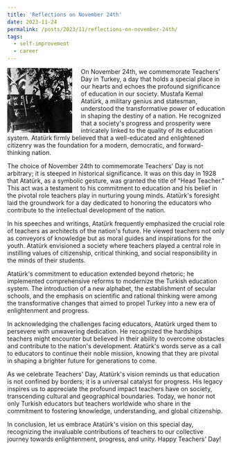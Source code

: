 ```yaml
---
title: 'Reflections on November 24th'
date: 2023-11-24
permalink: /posts/2023/11/reflections-on-november-24th/
tags:
  - self-improvement
  - career
---
```


<img width="150" alt="24 november" src="/images/posts/reflections-on-november-24th.jpg" style="float: left; margin-right: 20px;" /> On November 24th, we commemorate Teachers' Day in Turkey, a day that holds a special place in our hearts and echoes the profound significance of education in our society. Mustafa Kemal Atatürk, a military genius and statesman, understood the transformative power of education in shaping the destiny of a nation. He recognized that a society's progress and prosperity were intricately linked to the quality of its education system. Atatürk firmly believed that a well-educated and enlightened citizenry was the foundation for a modern, democratic, and forward-thinking nation.

The choice of November 24th to commemorate Teachers' Day is not arbitrary; it is steeped in historical significance. It was on this day in 1928 that Atatürk, as a symbolic gesture, was granted the title of "Head Teacher." This act was a testament to his commitment to education and his belief in the pivotal role teachers play in nurturing young minds. Atatürk's foresight laid the groundwork for a day dedicated to honoring the educators who contribute to the intellectual development of the nation.

In his speeches and writings, Atatürk frequently emphasized the crucial role of teachers as architects of the nation's future. He viewed teachers not only as conveyors of knowledge but as moral guides and inspirations for the youth. Atatürk envisioned a society where teachers played a central role in instilling values of citizenship, critical thinking, and social responsibility in the minds of their students.

Atatürk's commitment to education extended beyond rhetoric; he implemented comprehensive reforms to modernize the Turkish education system. The introduction of a new alphabet, the establishment of secular schools, and the emphasis on scientific and rational thinking were among the transformative changes that aimed to propel Turkey into a new era of enlightenment and progress.

In acknowledging the challenges facing educators, Atatürk urged them to persevere with unwavering dedication. He recognized the hardships teachers might encounter but believed in their ability to overcome obstacles and contribute to the nation's development. Atatürk's words serve as a call to educators to continue their noble mission, knowing that they are pivotal in shaping a brighter future for generations to come.

As we celebrate Teachers' Day, Atatürk's vision reminds us that education is not confined by borders; it is a universal catalyst for progress. His legacy inspires us to appreciate the profound impact teachers have on society, transcending cultural and geographical boundaries. Today, we honor not only Turkish educators but teachers worldwide who share in the commitment to fostering knowledge, understanding, and global citizenship.

In conclusion, let us embrace Atatürk's vision on this special day, recognizing the invaluable contributions of teachers to our collective journey towards enlightenment, progress, and unity. Happy Teachers' Day!
